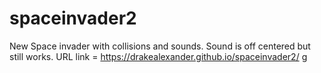 # spaceinvader2
New Space invader with collisions and sounds. Sound is off centered but still works.
URL link = https://drakealexander.github.io/spaceinvader2/
g
